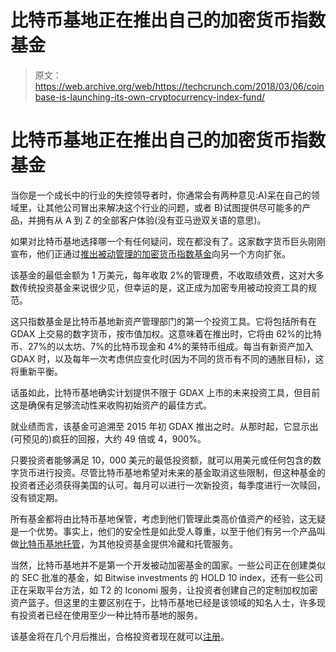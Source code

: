 # 比特币基地正在推出自己的加密货币指数基金

> 原文：<https://web.archive.org/web/https://techcrunch.com/2018/03/06/coinbase-is-launching-its-own-cryptocurrency-index-fund/>

# 比特币基地正在推出自己的加密货币指数基金

当你是一个成长中的行业的失控领导者时，你通常会有两种意见:A)呆在自己的领域里，让其他公司冒出来解决这个行业的问题，或者 B)试图提供尽可能多的产品，并拥有从 A 到 Z 的全部客户体验(没有亚马逊双关语的意思)。

如果对比特币基地选择哪一个有任何疑问，现在都没有了。这家数字货币巨头刚刚宣布，他们正通过[推出被动管理的加密货币指数基金](https://web.archive.org/web/20230328203127/http://am.coinbase.com/)向另一个方向扩张。

该基金的最低金额为 1 万美元，每年收取 2%的管理费，不收取绩效费，这对大多数传统投资基金来说很少见，但幸运的是，这正成为加密专用被动投资工具的规范。

这只指数基金是比特币基地新资产管理部门的第一个投资工具。它将包括所有在 GDAX 上交易的数字货币，按市值加权。这意味着在推出时，它将由 62%的比特币、27%的以太坊、7%的比特币现金和 4%的莱特币组成。每当有新资产加入 GDAX 时，以及每年一次考虑供应变化时(因为不同的货币有不同的通胀目标)，这将重新平衡。

话虽如此，比特币基地确实计划提供不限于 GDAX 上市的未来投资工具，但目前这是确保有足够流动性来收购初始资产的最佳方式。

就业绩而言，该基金可追溯至 2015 年初 GDAX 推出之时。从那时起，它显示出(可预见的)疯狂的回报，大约 49 倍或 4，900%。

只要投资者能够满足 10，000 美元的最低投资额，就可以用美元或任何包含的数字货币进行投资。尽管比特币基地希望对未来的基金取消这些限制，但这种基金的投资者还必须获得美国的认可。每月可以进行一次新投资，每季度进行一次赎回，没有锁定期。

所有基金都将由比特币基地保管，考虑到他们管理此类高价值资产的经验，这无疑是一个优势。事实上，他们的安全性是如此受人尊重，以至于他们有另一个产品叫做[比特币基地托管](https://web.archive.org/web/20230328203127/https://techcrunch.com/2017/11/16/coinbases-custody-service-wants-to-store-bitcoin-for-institutional-investors/)，为其他投资基金提供冷藏和托管服务。

当然，比特币基地并不是第一个开发被动加密基金的国家。一些公司正在创建类似的 SEC 批准的基金，如 Bitwise investments 的 HOLD 10 index，还有一些公司正在采取平台方法，如 T2 的 Iconomi 服务，让投资者创建自己的定制加权加密资产篮子。但这里的主要区别在于，比特币基地已经是该领域的知名人士，许多现有投资者已经在使用至少一种比特币基地的服务。

该基金将在几个月后推出，合格投资者现在就可以[注册](https://web.archive.org/web/20230328203127/http://am.coinbase.com/)。